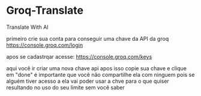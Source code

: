 # Groq-Translate
Translate With AI


primeiro crie sua conta para conseguir uma chave da API da groq https://console.groq.com/login

apos se cadastrqar acesse: https://console.groq.com/keys

aqui você ir criar uma nova chave api  apos isso copie sua chave e clique em "done" é importante que você não compartilhe ela com ninguem pois se alguém tiver acesso a ela vai poder usar a chve para o que quiser resultando no uso do seu limite sem você saber
